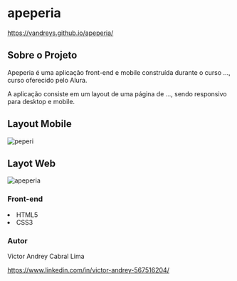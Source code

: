 # apeperia

https://vandreys.github.io/apeperia/

## Sobre o Projeto


Apeperia é uma aplicação front-end e mobile construída durante o curso ..., curso oferecido pelo Alura.

A aplicação consiste em um layout de uma página de ..., sendo responsivo para desktop e mobile.


## Layout Mobile
![peperi](https://user-images.githubusercontent.com/109192128/204116420-5f1e36c2-4bc0-4e79-a6d6-a3617a025795.jpg)

## Layot Web
![apeperia](https://user-images.githubusercontent.com/109192128/204017153-f5865d7c-5925-4106-a825-5ba6081e0268.PNG)


### Front-end

<lu>
  <li> HTML5
  <li> CSS3
  
### Autor
    
 Victor Andrey Cabral Lima
 
 https://www.linkedin.com/in/victor-andrey-567516204/
  
